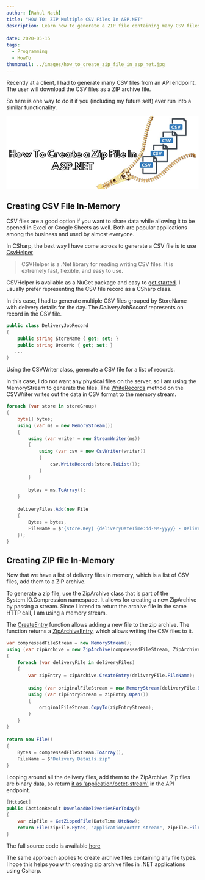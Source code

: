 ```yaml
---
author: [Rahul Nath]
title: "HOW TO: ZIP Multiple CSV Files In ASP.NET"
description: Learn how to generate a ZIP file containing many CSV files in an ASP.Net Web API application. The same approach is useful to zip files of any type in any .NET application using CSharp.
  
date: 2020-05-15
tags:
  - Programming
  - HowTo
thumbnail: ../images/how_to_create_zip_file_in_asp_net.jpg
---
```


Recently at a client, I had to generate many CSV files from an API endpoint. The user will download the CSV files as a ZIP archive file.

So here is one way to do it if you (including my future self) ever run into a similar functionality.

![How to create a zip file in ASP.NET](../images/how_to_create_zip_file_in_asp_net.jpg)

## Creating CSV File In-Memory

CSV files are a good option if you want to share data while allowing it to be opened in Excel or Google Sheets as well. Both are popular applications among the business and used by almost everyone.

In CSharp, the best way I have come across to generate a CSV file is to use [CsvHelper](https://joshclose.github.io/CsvHelper/)

> CSVHelper is a .Net library for reading writing CSV files. It is extremely fast, flexible, and easy to use.

CSVHelper is available as a NuGet package and easy to [get started](https://joshclose.github.io/CsvHelper/getting-started). I usually prefer representing the CSV file record as a CSharp class.

In this case, I had to generate multiple CSV files grouped by StoreName with delivery details for the day. The _DeliveryJobRecord_ represents on record in the CSV file.

```csharp
public class DeliveryJobRecord
{
    public string StoreName { get; set; }
    public string OrderNo { get; set; }
   ...
}
```

Using the CSVWriter class, generate a CSV file for a list of records.

In this case, I do not want any physical files on the server, so I am using the MemoryStream to generate the files. The [WriteRecords](https://joshclose.github.io/CsvHelper/getting-started#writing-a-csv-file) method on the CSVWriter writes out the data in CSV format to the memory stream.

```csharp
foreach (var store in storeGroup)
{
    byte[] bytes;
    using (var ms = new MemoryStream())
    {
        using (var writer = new StreamWriter(ms))
        {
            using (var csv = new CsvWriter(writer))
            {
                csv.WriteRecords(store.ToList());
            }
        }

        bytes = ms.ToArray();
    }

    deliveryFiles.Add(new File
    {
        Bytes = bytes,
        FileName = $"{store.Key} {deliveryDateTime:dd-MM-yyyy} - Delivery.csv"
    });
}
```

## Creating ZIP file In-Memory

Now that we have a list of delivery files in memory, which is a list of CSV files, add them to a ZIP archive.

To generate a zip file, use the ZipArchive class that is part of the System.IO.Compression namespace. It allows for creating a new ZipArchive by passing a stream. Since I intend to return the archive file in the same HTTP call, I am using a memory stream.

The [CreateEntry](https://docs.microsoft.com/en-us/dotnet/api/system.io.compression.ziparchive.createentry?view=netcore-3.1) function allows adding a new file to the zip archive. The function returns a [ZipArchiveEntry](https://docs.microsoft.com/en-us/dotnet/api/system.io.compression.ziparchiveentry?view=netcore-3.1), which allows writing the CSV files to it.

```csharp
var compressedFileStream = new MemoryStream();
using (var zipArchive = new ZipArchive(compressedFileStream, ZipArchiveMode.Create, true))
{
    foreach (var deliveryFile in deliveryFiles)
    {
        var zipEntry = zipArchive.CreateEntry(deliveryFile.FileName);

        using (var originalFileStream = new MemoryStream(deliveryFile.Bytes))
        using (var zipEntryStream = zipEntry.Open())
        {
            originalFileStream.CopyTo(zipEntryStream);
        }
    }
}

return new File()
{
    Bytes = compressedFileStream.ToArray(),
    FileName = $"Delivery Details.zip"
}
```

Looping around all the delivery files, add them to the ZipArchive. Zip files are binary data, so return [it as 'application/octet-stream'](https://www.iana.org/assignments/media-types/application/zip) in the API endpoint.

```csharp
[HttpGet]
public IActionResult DownloadDeliveriesForToday()
{
    var zipFile = GetZippedFile(DateTime.UtcNow);
    return File(zipFile.Bytes, "application/octet-stream", zipFile.FileName);
}
```

The full source code is available [here](https://github.com/rahulpnath/Blog/tree/master/ZippedCSVFiles)

The same approach applies to create archive files containing any file types. I hope this helps you with creating zip archive files in .NET applications using Csharp.
